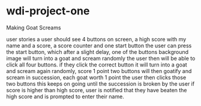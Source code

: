 # wdi-project-one


Making Goat Screams

user stories
  a user should see 4 buttons on screen, a high score with my name and a score, a score counter and one start button
  the user can press the start button, which after a slight delay, one of the buttons background image will turn into a goat and scream randomly
  the user then will be able to click all four buttons.
  if they click the correct button it will turn into a goat and scream again randomly, score 1 point
  two buttons will then goatify and scream in succession, each goat worth 1 point
  the user then clicks those two buttons
  this keeps on going until the succession is broken by the user
  if score is higher than high score, user is notified that they have beaten the high score and is prompted to enter their name.
